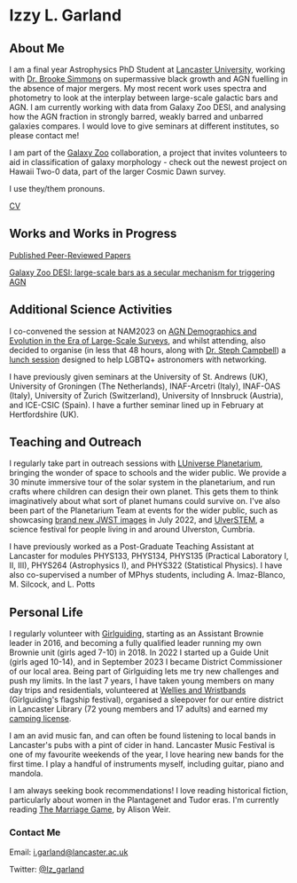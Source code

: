 # Izzy L. Garland

## About Me
I am a final year Astrophysics PhD Student at [Lancaster University](https://www.lancaster.ac.uk/physics/about-us/people/isobelle-garland), working with [Dr. Brooke Simmons](https://www.lancaster.ac.uk/physics/about-us/people/brooke-simmons) on supermassive black growth and AGN fuelling in the absence of major mergers. My most recent work uses spectra and photometry to look at the interplay between large-scale galactic bars and AGN. I am currently working with data from Galaxy Zoo DESI, and analysing how the AGN fraction in strongly barred, weakly barred and unbarred galaxies compares. I would love to give seminars at different institutes, so please contact me!

I am part of the [Galaxy Zoo](https://www.zooniverse.org/projects/zookeeper/galaxy-zoo/) collaboration, a project that invites volunteers to aid in classification of galaxy morphology - check out the newest project on Hawaii Two-0 data, part of the larger Cosmic Dawn survey.

I use they/them pronouns.

[CV](Curriculum_Vitae.pdf)

## Works and Works in Progress
[Published Peer-Reviewed Papers](https://ui.adsabs.harvard.edu/search/filter_property_fq_property=AND&filter_property_fq_property=property%3A%22refereed%22&fq=%7B!type%3Daqp%20v%3D%24fq_property%7D&fq_property=(property%3A%22refereed%22)&q=%20author%3A%22garland%2C%20izzy%22&sort=date%20desc%2C%20bibcode%20desc&p_=0)

[Galaxy Zoo DESI: large-scale bars as a secular mechanism for triggering AGN](GZ_DESI_Bars_and_AGN.pdf)

## Additional Science Activities
I co-convened the session at NAM2023 on [AGN Demographics and Evolution in the Era of Large-Scale Surveys](https://nam2023.org/science/parallel-sessions/details/2/15), and whilst attending, also decided to organise (in less that 48 hours, along with [Dr. Steph Campbell](https://astrostephcampbell.wordpress.com/)) a [lunch session](https://nam2023.org/science/block-schedule-dpcalendar/csl-lunch-session-lgbtq-networking-lunch) designed to help LGBTQ+ astronomers with networking. 

I have previously given seminars at the University of St. Andrews (UK), University of Groningen (The Netherlands), INAF-Arcetri (Italy), INAF-OAS (Italy), University of Zurich (Switzerland), University of Innsbruck (Austria), and ICE-CSIC (Spain). I have a further seminar lined up in February at Hertfordshire (UK).

## Teaching and Outreach
I regularly take part in outreach sessions with [LUniverse Planetarium](https://www.lancaster.ac.uk/physics/outreach/planetarium/), bringing the wonder of space to schools and the wider public. We provide a 30 minute immersive tour of the solar system in the planetarium, and run crafts where children can design their own planet. This gets them to think imaginatively about what sort of planet humans could survive on. I've also been part of the Planetarium Team at events for the wider public, such as showcasing [brand new JWST images](https://www.lancaster.ac.uk/news/lancaster-university-chosen-to-showcase-first-ever-colour-images-of-early-universe-in-morecambe) in July 2022, and [UlverSTEM](https://fesp.org.uk/ulverstem/), a science festival for people living in and around Ulverston, Cumbria.

I have previously worked as a Post-Graduate Teaching Assistant at Lancaster for modules PHYS133, PHYS134, PHYS135 (Practical Laboratory I, II, III), PHYS264 (Astrophysics I), and PHYS322 (Statistical Physics). I have also co-supervised a number of MPhys students, including A. Imaz-Blanco, M. Silcock, and L. Potts

## Personal Life
I regularly volunteer with [Girlguiding](https://www.girlguiding.org.uk/), starting as an Assistant Brownie leader in 2016, and becoming a fully qualified leader running my own Brownie unit (girls aged 7-10) in 2018. In 2022 I started up a Guide Unit (girls aged 10-14), and in September 2023 I became District Commissioner of our local area. Being part of Girlguiding lets me try new challenges and push my limits. In the last 7 years, I have taken young members on many day trips and residentials, volunteered at [Wellies and Wristbands](https://www.girlguiding.org.uk/what-we-do/events-and-opportunities/regular-girlguiding-events/wellies-and-wristbands/) (Girlguiding's flagship festival), organised a sleepover for our entire district in Lancaster Library (72 young members and 17 adults) and earned my [camping license](https://www.girlguiding.org.uk/making-guiding-happen/learning-and-development/training-for-travel-and-residentials/going-away-with-scheme/).

I am an avid music fan, and can often be found listening to local bands in Lancaster's pubs with a pint of cider in hand. Lancaster Music Festival is one of my favourite weekends of the year, I love hearing new bands for the first time. I play a handful of instruments myself, including guitar, piano and mandola.

I am always seeking book recommendations! I love reading historical fiction, particularly about women in the Plantagenet and Tudor eras. I'm currently reading [The Marriage Game](https://www.goodreads.com/book/show/22291586-the-marriage-game?ref=nav_sb_ss_5_13), by Alison Weir.

### Contact Me
Email: i.garland@lancaster.ac.uk

Twitter: [@Iz_garland](https://twitter.com/Iz_garland/)

<!--### Markdown

Markdown is a lightweight and easy-to-use syntax for styling your writing. It includes conventions for

```markdown
Syntax highlighted code block

# Header 1
## Header 2
### Header 3

- Bulleted
- List

1. Numbered
2. List

**Bold** and _Italic_ and `Code` text

[Link](url) and ![Image](src)
```

For more details see [Basic writing and formatting syntax](https://docs.github.com/en/github/writing-on-github/getting-started-with-writing-and-formatting-on-github/basic-writing-and-formatting-syntax).

### Jekyll Themes

Your Pages site will use the layout and styles from the Jekyll theme you have selected in your [repository settings](https://github.com/iz-garland/iz-garland.github.io/settings/pages). The name of this theme is saved in the Jekyll `_config.yml` configuration file.-->


